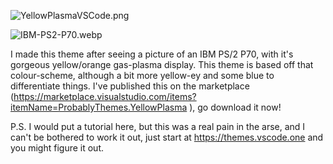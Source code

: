 ![YellowPlasmaVSCode.png](D:\Documents\Programming\Website2\assets\postImages\YellowPlasmaVSCode.png)



![IBM-PS2-P70.webp](D:\Documents\Programming\Website2\assets\postImages\IBM-PS2-P70.webp)

I made this theme after seeing a picture of an IBM PS/2 P70, with it's gorgeous yellow/orange gas-plasma display. This theme is based off that colour-scheme, although a bit more yellow-ey and some blue to differentiate things. I've published this on the marketplace (https://marketplace.visualstudio.com/items?itemName=ProbablyThemes.YellowPlasma ), go download it now! 

P.S. I would put a tutorial here, but this was a real pain in the arse, and I can't be bothered to work it out, just start at https://themes.vscode.one and you might figure it out.


